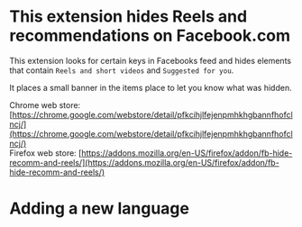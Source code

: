 # This extension hides Reels and recommendations on Facebook.com

This extension looks for certain keys in Facebooks feed and hides elements that contain `Reels and short videos` and `Suggested for you`.

It places a small banner in the items place to let you know what was hidden.

Chrome web store: [https://chrome.google.com/webstore/detail/pfkcihjlfejenpmhkhgbannfhofclncj/](https://chrome.google.com/webstore/detail/pfkcihjlfejenpmhkhgbannfhofclncj/)  
Firefox web store: [https://addons.mozilla.org/en-US/firefox/addon/fb-hide-recomm-and-reels/](https://addons.mozilla.org/en-US/firefox/addon/fb-hide-recomm-and-reels/)

# Adding a new language  
